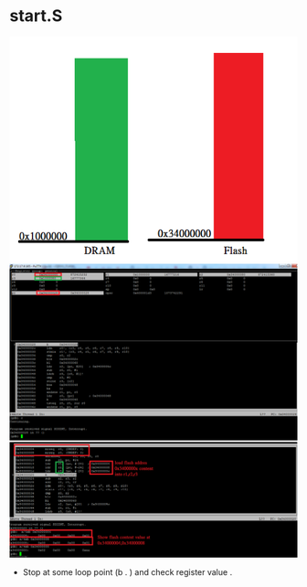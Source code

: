 # start.S 
![Screenshot](imgs/memory_layout.png)  
![Screenshot](imgs/startS.png)   
![Screenshot](imgs/flash_content.png)   
* Stop at some loop point (b . ) and check register value .
